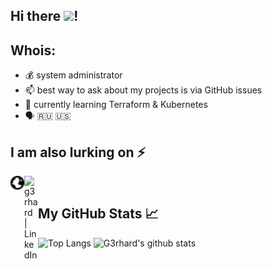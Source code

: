 ## Hi there <img src="https://raw.githubusercontent.com/MartinHeinz/MartinHeinz/master/wave.gif" width="30px">!

## Whois:
- :moneybag: system administrator
- :mailbox: best way to ask about my projects is via GitHub issues
- :seedling: currently learning Terraform & Kubernetes
- :speaking_head: :ru: :us:

## I am also lurking on ⚡

[<img align="left" alt="g3rhard.github.io" width="22" src="https://raw.githubusercontent.com/iconic/open-iconic/master/svg/globe.svg" />][website]
[<img align="left" alt="g3rhard | LinkedIn" width="22" src="https://cdn.jsdelivr.net/npm/simple-icons@v3/icons/linkedin.svg" />][linkedin]
<br />

## My GitHub Stats &#x1f4c8;

![Top Langs](https://github-readme-stats.vercel.app/api/top-langs/?username=g3rhard&layout=compact)
![G3rhard's github stats](https://github-readme-stats.vercel.app/api?username=g3rhard&count_private=true)

[website]: https://g3rhard.github.io
[linkedin]: https://linkedin.com/in/g3rhard
